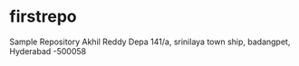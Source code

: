 # firstrepo
Sample Repository
Akhil Reddy Depa 141/a, srinilaya town ship, badangpet, Hyderabad -500058
